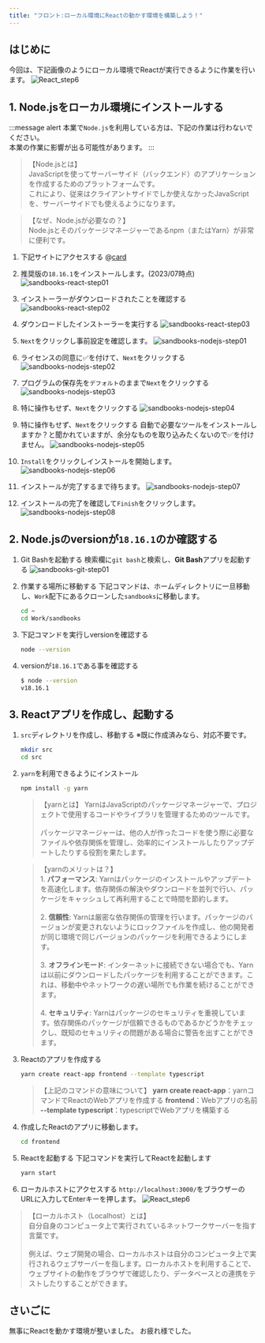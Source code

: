 ```yaml
---
title: "フロント:ローカル環境にReactの動かす環境を構築しよう！"
---
```


## はじめに
今回は、下記画像のようにローカル環境でReactが実行できるように作業を行います。
![React_step6](/images/React_step6.png)

## 1. Node.jsをローカル環境にインストールする
:::message alert
本業で`Node.js`を利用している方は、下記の作業は行わないでください。<br>本業の作業に影響が出る可能性があります。
:::
>【Node.jsとは】<br>JavaScriptを使ってサーバーサイド（バックエンド）のアプリケーションを作成するためのプラットフォームです。<br>これにより、従来はクライアントサイドでしか使えなかったJavaScriptを、サーバーサイドでも使えるようになります。

>【なぜ、Node.jsが必要なの？】<br>Node.jsとそのパッケージマネージャーであるnpm（またはYarn）が非常に便利です。


1. 下記サイトにアクセスする
@[card](https://nodejs.org/ja)
2. 推奨版の`18.16.1`をインストールします。(2023/07時点)
![sandbooks-react-step01](/images/sandbooks-react-step01.png)
3. インストーラーがダウンロードされたことを確認する
![sandbooks-react-step02](/images/sandbooks-react-step02.png)
4. ダウンロードしたインストーラーを実行する
![sandbooks-react-step03](/images/sandbooks-react-step03.png)

5. `Next`をクリックし事前設定を確認します。
![sandbooks-nodejs-step01](/images/sandbooks-nodejs-step01.png)

6. ライセンスの同意に✅を付けて、`Next`をクリックする
![sandbooks-nodejs-step02](/images/sandbooks-nodejs-step02.png)

7. プログラムの保存先を`デフォルト`のままで`Next`をクリックする
![sandbooks-nodejs-step03](/images/sandbooks-nodejs-step03.png)

8. 特に操作もせず、`Next`をクリックする
![sandbooks-nodejs-step04](/images/sandbooks-nodejs-step04.png)

9. 特に操作もせず、`Next`をクリックする
自動で必要なツールをインストールしますか？と聞かれていますが、余分なものを取り込みたくないので✅を付けません。
![sandbooks-nodejs-step05](/images/sandbooks-nodejs-step05.png)

10. `Install`をクリックしインストールを開始します。
![sandbooks-nodejs-step06](/images/sandbooks-nodejs-step06.png)

11. インストールが完了するまで待ちます。
![sandbooks-nodejs-step07](/images/sandbooks-nodejs-step07.png)

12. インストールの完了を確認して`Finish`をクリックします。
![sandbooks-nodejs-step08](/images/sandbooks-nodejs-step08.png)

## 2. Node.jsのversionが`18.16.1`のか確認する
1. Git Bashを起動する
検索欄に`git bash`と検索し、**Git Bash**アプリを起動する
![sandbooks-git-step01](/images/sandbooks-git-step01.png)


2. 作業する場所に移動する
下記コマンドは、ホームディレクトリに一旦移動し、`Work`配下にあるクローンした`sandbooks`に移動します。
    ````bash
    cd ~
    cd Work/sandbooks
    ````

3. 下記コマンドを実行しversionを確認する
    ````bash
    node --version
    ````

4. versionが`18.16.1`である事を確認する
    ````bash
    $ node --version
    v18.16.1
    ````

## 3. Reactアプリを作成し、起動する
1. `src`ディレクトリを作成し、移動する
    ※既に作成済みなら、対応不要です。
    ````bash
    mkdir src
    cd src
    ````

2. `yarn`を利用できるようにインストール
    ````bash
    npm install -g yarn
    ````
    >【yarnとは】
    YarnはJavaScriptのパッケージマネージャーで、プロジェクトで使用するコードやライブラリを管理するためのツールです。<br><br>パッケージマネージャーは、他の人が作ったコードを使う際に必要なファイルや依存関係を管理し、効率的にインストールしたりアップデートしたりする役割を果たします。

    >【yarnのメリットは？】<br>1. **パフォーマンス**: Yarnはパッケージのインストールやアップデートを高速化します。依存関係の解決やダウンロードを並列で行い、パッケージをキャッシュして再利用することで時間を節約します。<br><br>2. **信頼性**: Yarnは厳密な依存関係の管理を行います。パッケージのバージョンが変更されないようにロックファイルを作成し、他の開発者が同じ環境で同じバージョンのパッケージを利用できるようにします。<br><br>3. **オフラインモード**: インターネットに接続できない場合でも、Yarnは以前にダウンロードしたパッケージを利用することができます。これは、移動中やネットワークの遅い場所でも作業を続けることができます。<br><br>4. **セキュリティ**: Yarnはパッケージのセキュリティを重視しています。依存関係のパッケージが信頼できるものであるかどうかをチェックし、既知のセキュリティの問題がある場合に警告を出すことができます。

3. Reactのアプリを作成する
    ````bash
    yarn create react-app frontend --template typescript
    ````
    >【上記のコマンドの意味について】
    **yarn create react-app**：yarnコマンドでReactのWebアプリを作成する
    **frontend**：Webアプリの名前
    **--template typescript**：typescriptでWebアプリを構築する


4. 作成したReactのアプリに移動します。
    ````bash
    cd frontend
    ````

5. Reactを起動する
下記コマンドを実行してReactを起動します
    ````bash
    yarn start
    ````
5. ローカルホストにアクセスする
`http://localhost:3000/`をブラウザーのURLに入力してEnterキーを押します。
![React_step6](/images/React_step6.png)
>【ローカルホスト（Localhost）とは】<br>自分自身のコンピュータ上で実行されているネットワークサーバーを指す言葉です。<br><br>例えば、ウェブ開発の場合、ローカルホストは自分のコンピュータ上で実行されるウェブサーバーを指します。ローカルホストを利用することで、ウェブサイトの動作をブラウザで確認したり、データベースとの連携をテストしたりすることができます。

## さいごに
無事にReactを動かす環境が整いました。
お疲れ様でした。